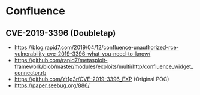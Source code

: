 <!---------------------------------------------------------------------------------
Copyright: (c) BLS OPS LLC.
This program is free software: you can redistribute it and/or modify
it under the terms of the GNU General Public License as published by
the Free Software Foundation, version 3.
This program is distributed in the hope that it will be useful,
but WITHOUT ANY WARRANTY; without even the implied warranty of
MERCHANTABILITY or FITNESS FOR A PARTICULAR PURPOSE. See the
GNU General Public License for more details.
You should have received a copy of the GNU General Public License
along with this program. If not, see <https://www.gnu.org/licenses/>.
--------------------------------------------------------------------------------->
# Confluence

## CVE-2019-3396 (Doubletap)
* https://blog.rapid7.com/2019/04/12/confluence-unauthorized-rce-vulnerability-cve-2019-3396-what-you-need-to-know/
* https://github.com/rapid7/metasploit-framework/blob/master/modules/exploits/multi/http/confluence_widget_connector.rb
* https://github.com/Yt1g3r/CVE-2019-3396_EXP (Original POC)
* https://paper.seebug.org/886/
